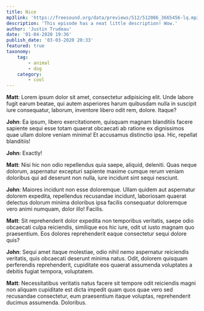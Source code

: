 ```yaml
---
title: Nice
mp3link: 'https://freesound.org/data/previews/512/512086_3665456-lq.mp3'
description: 'This episode has a neat little description! Wow.'
author: 'Justin Trudeau'
date: '01-04-2020 19:36'
publish_date: '03-03-2020 20:33'
featured: true
taxonomy:
    tag:
        - animal
        - dog
    category:
        - cool
---
```


**Matt**: Lorem ipsum dolor sit amet, consectetur adipisicing elit. Unde labore fugit earum beatae, qui autem asperiores harum quibusdam nulla in suscipit iure consequatur, laborum, inventore libero odit rem, dolore. Itaque?

**John**: Ea ipsum, libero exercitationem, quisquam magnam blanditiis facere sapiente sequi esse totam quaerat obcaecati ab ratione ex dignissimos quae ullam dolore veniam minima! Et accusamus distinctio ipsa. Hic, repellat blanditiis!

**John**: Exactly!

**Matt**: Nisi hic non odio repellendus quia saepe, aliquid, deleniti. Quas neque dolorum, aspernatur excepturi sapiente maxime cumque rerum veniam doloribus qui ad deserunt non nulla, iure incidunt sint sequi nesciunt.

**John**: Maiores incidunt non esse doloremque. Ullam quidem aut aspernatur dolorem expedita, repellendus recusandae incidunt, laboriosam quaerat delectus dolorum minima doloribus ipsa facilis consequatur doloremque vero animi numquam, dolor illo! Facilis.

**Matt**: Sit reprehenderit dolor expedita non temporibus veritatis, saepe odio obcaecati culpa reiciendis, similique eos hic iure, odit ut iusto magnam quo praesentium. Eos dolores reprehenderit eaque consectetur sequi dolore quis?

**John**: Sequi amet itaque molestiae, odio nihil nemo aspernatur reiciendis veritatis, quis obcaecati deserunt minima natus. Odit, dolorem quisquam perferendis reprehenderit, cupiditate eos quaerat assumenda voluptates a debitis fugiat tempora, voluptatem.

**Matt**: Necessitatibus veritatis natus facere sit tempore odit reiciendis magni non aliquam cupiditate est dicta impedit quam quos quae vero sed recusandae consectetur, eum praesentium itaque voluptas, reprehenderit ducimus assumenda. Doloribus.